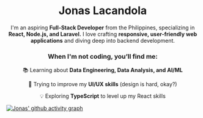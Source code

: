  <div align="center">
   <h1>Jonas Lacandola</h1>
   <p>I'm an aspiring <b>Full-Stack Developer</b> from the Philippines, specializing in <b>React, Node.js, and Laravel.</b> I love crafting <b>responsive, user-friendly web applications</b> and diving deep into backend development. </p> 
   <h3>When I'm not coding, you’ll find me: </h3> 
   <p>📚 Learning about <b>Data Engineering, Data Analysis, and AI/ML</b>  </p>
   <p>🎨 Trying to improve my <b>UI/UX skills</b> (design is hard, okay?)  </p>
   <p>💡 Exploring <b>TypeScript</b> to level up my React skills  </p>
 </div>

[![Jonas' github activity graph](https://github-readme-activity-graph.vercel.app/graph?username=jonaslacandola0617&theme=react-dark)](https://github.com/jonaslacandola0617/github-readme-activity-graph)
